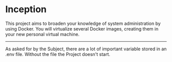# Inception

This project aims to broaden your knowledge of system administration by using Docker.
You will virtualize several Docker images, creating them in your new personal virtual
machine.

---

As asked for by the Subject, there are a lot of important variable stored in an .env file. Without the file the Project doesn't start.

